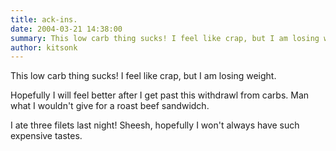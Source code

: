 ```yaml
---
title: ack-ins.
date: 2004-03-21 14:38:00
summary: This low carb thing sucks! I feel like crap, but I am losing weight.
author: kitsonk
---
```


This low carb thing sucks! I feel like crap, but I am losing weight.

Hopefully I will feel better after I get past this withdrawl from carbs. Man
what I wouldn't give for a roast beef sandwidch.

I ate three filets last night! Sheesh, hopefully I won't always have such
expensive tastes.
